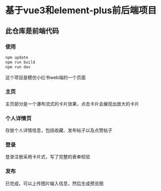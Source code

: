 # 基于vue3和element-plus前后端项目

## 此仓库是前端代码

### 使用

``` bash
npm update
npm run build
npm run dev
```

这个项目是模仿小红书web端的一个页面

### 主页

主页部分是一个瀑布流式的卡片效果，点击卡片会展现出放大的卡片

### 个人详情页

存放个人详情信息，包括收藏、发布帖子以及点赞帖子

### 登录

登录注册采用卡片式，写了完整的表单校验

### 发布

已完成，可以上传图片输入信息，然后生成预览图
